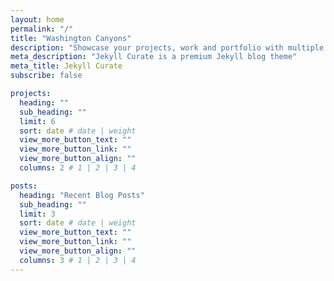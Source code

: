 ```yaml
---
layout: home
permalink: "/"
title: "Washington Canyons"
description: "Showcase your projects, work and portfolio with multiple layouts and styles."
meta_description: "Jekyll Curate is a premium Jekyll blog theme"
meta_title: Jekyll Curate
subscribe: false

projects:
  heading: ""
  sub_heading: ""
  limit: 6
  sort: date # date | weight
  view_more_button_text: ""
  view_more_button_link: ""
  view_more_button_align: ""
  columns: 2 # 1 | 2 | 3 | 4

posts:
  heading: "Recent Blog Posts"
  sub_heading: ""
  limit: 3
  sort: date # date | weight
  view_more_button_text: ""
  view_more_button_link: ""
  view_more_button_align: ""
  columns: 3 # 1 | 2 | 3 | 4
---
```

